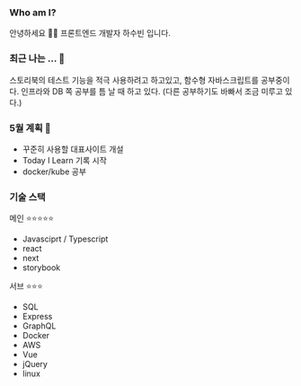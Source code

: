 ### Who am I? 

안녕하세요 👨‍💻
프론트엔드 개발자 하수빈 입니다.

### 최근 나는 ... 🤔

스토리북의 테스트 기능을 적극 사용하려고 하고있고, 함수형 자바스크립트를 공부중이다.
인프라와 DB 쪽 공부를 틈 날 때 하고 있다. (다른 공부하기도 바빠서 조금 미루고 있다.)


### 5월 계획 📝

- 꾸준히 사용할 대표사이트 개설
- Today I Learn 기록 시작
- docker/kube 공부


### 기술 스택 

메인 ⭐️⭐️⭐️⭐️⭐️
- Javasciprt / Typescript
- react
- next
- storybook

서브 ⭐️⭐️⭐️
- SQL
- Express
- GraphQL
- Docker
- AWS
- Vue
- jQuery
- linux

